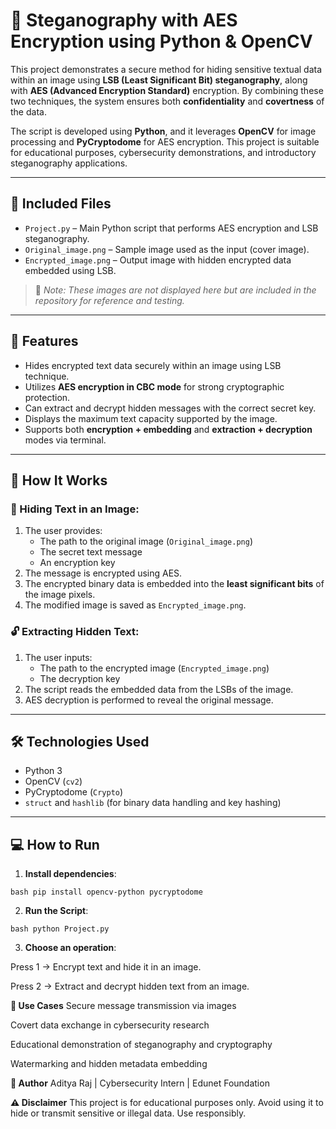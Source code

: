 ﻿# 🔐 Steganography with AES Encryption using Python & OpenCV

This project demonstrates a secure method for hiding sensitive textual data within an image using **LSB (Least Significant Bit) steganography**, along with **AES (Advanced Encryption Standard)** encryption. By combining these two techniques, the system ensures both **confidentiality** and **covertness** of the data.

The script is developed using **Python**, and it leverages **OpenCV** for image processing and **PyCryptodome** for AES encryption. This project is suitable for educational purposes, cybersecurity demonstrations, and introductory steganography applications.

---

## 📂 Included Files

- `Project.py` – Main Python script that performs AES encryption and LSB steganography.
- `Original_image.png` – Sample image used as the input (cover image).
- `Encrypted_image.png` – Output image with hidden encrypted data embedded using LSB.

> 🔎 *Note: These images are not displayed here but are included in the repository for reference and testing.*

---

## 🔧 Features

- Hides encrypted text data securely within an image using LSB technique.
- Utilizes **AES encryption in CBC mode** for strong cryptographic protection.
- Can extract and decrypt hidden messages with the correct secret key.
- Displays the maximum text capacity supported by the image.
- Supports both **encryption + embedding** and **extraction + decryption** modes via terminal.

---

## 🚀 How It Works

### 🧪 Hiding Text in an Image:
1. The user provides:
   - The path to the original image (`Original_image.png`)
   - The secret text message
   - An encryption key
2. The message is encrypted using AES.
3. The encrypted binary data is embedded into the **least significant bits** of the image pixels.
4. The modified image is saved as `Encrypted_image.png`.

### 🔓 Extracting Hidden Text:
1. The user inputs:
   - The path to the encrypted image (`Encrypted_image.png`)
   - The decryption key
2. The script reads the embedded data from the LSBs of the image.
3. AES decryption is performed to reveal the original message.

---

## 🛠️ Technologies Used

- Python 3
- OpenCV (`cv2`)
- PyCryptodome (`Crypto`)
- `struct` and `hashlib` (for binary data handling and key hashing)

---

## 💻 How to Run

1. **Install dependencies**:

```bash pip install opencv-python pycryptodome```

2. **Run the Script**:

```bash python Project.py```

3. **Choose an operation**:

Press 1 → Encrypt text and hide it in an image.

Press 2 → Extract and decrypt hidden text from an image.

**📌 Use Cases**
Secure message transmission via images

Covert data exchange in cybersecurity research

Educational demonstration of steganography and cryptography

Watermarking and hidden metadata embedding

**👤 Author**
Aditya Raj
 | Cybersecurity Intern | Edunet Foundation

**⚠️ Disclaimer**
This project is for educational purposes only. Avoid using it to hide or transmit sensitive or illegal data. Use responsibly.


